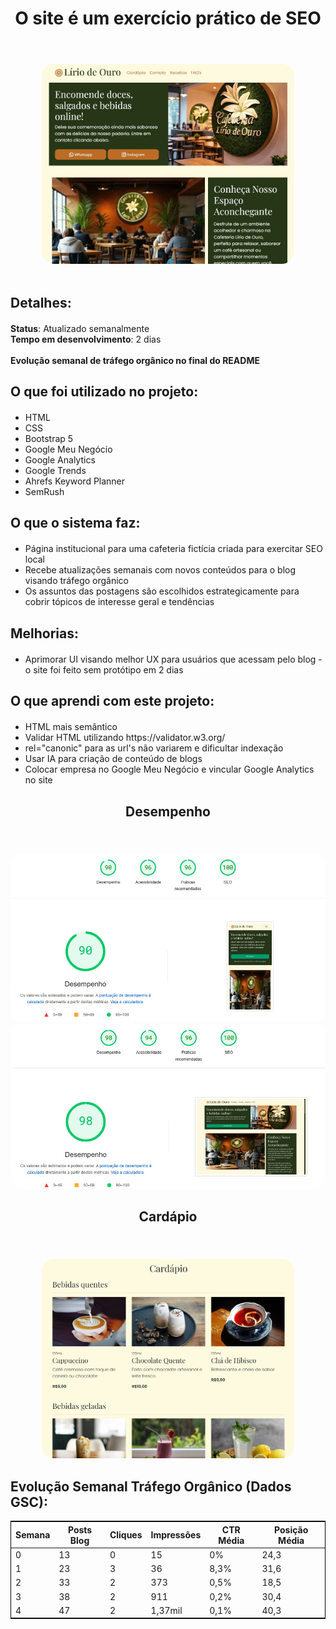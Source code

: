 <div align="center "style="margin-top: 20px; margin-bottom: 20px;">
  <h1>O site é um exercício prático de SEO</h1> <br>
</div>

<div align="center" style="margin-top: 20px;">
  <img src="imagens/assets/principal.jpg" style="border-radius: 20px; max-width: 80%; height: auto;">
</div>

<br>

<div align="left" style="margin-top: 20px; margin-bottom: 20px;">
  <h2>Detalhes:</h2>
</div>

<div align="left" style="margin-top: 20px; margin-bottom: 20px;">
  <strong>Status</strong>: Atualizado semanalmente <br>
  <strong>Tempo em desenvolvimento</strong>: 2 dias <br><br>
  <strong>Evolução semanal de tráfego orgânico no final do README</strong>
</div>
<div align="left" style="margin-top: 20px; margin-bottom: 20px;">
  <h2>O que foi utilizado no projeto:</h2>
</div>

<ul>
  <li>HTML</li>
  <li>CSS</li>
  <li>Bootstrap 5</li>
  <li>Google Meu Negócio</li>
  <li>Google Analytics</li>
  <li>Google Trends</li>
  <li>Ahrefs Keyword Planner</li>
  <li>SemRush</li>
</ul>

<div align="left" style="margin-top: 20px; margin-bottom: 20px;">
  <h2>O que o sistema faz:</h2>
</div>

<ul>
  <li>Página institucional para uma cafeteria fictícia criada para exercitar SEO local</li>
  <li>Recebe atualizações semanais com novos conteúdos para o blog visando tráfego orgânico</li>
  <li>Os assuntos das postagens são escolhidos estrategicamente para cobrir tópicos de interesse geral e tendências</li>
</ul>

<div align="left" style="margin-top: 20px; margin-bottom: 20px;">
  <h2>Melhorias:</h2>
</div>

<ul>
  <li>Aprimorar UI visando melhor UX para usuários que acessam pelo blog - o site foi feito sem protótipo em 2 dias</li>
</ul>

<div align="left" style="margin-top: 20px; margin-bottom: 20px;">
  <h2>O que aprendi com este projeto:</h2>
</div>

<ul>
  <li>HTML mais semântico</li>
  <li>Validar HTML utilizando https://validator.w3.org/</li>
  <li>rel="canonic" para as url's não variarem e dificultar indexação</li>
  <li>Usar IA para criação de conteúdo de blogs</li>
  <li>Colocar empresa no Google Meu Negócio e vincular Google Analytics no site</li>
</ul>

<div align="center" style="margin-top: 20px; margin-bottom: 20px;">
  <h2>Desempenho</h2> <br>
</div>

<div align="center">
  <img src="imagens/assets/desempenho.jpg" style="border-radius: 20px; height: auto;">
</div>

<div align="center">
  <img src="imagens/assets/desempenho-2.jpg" style="border-radius: 20px; height: auto;">
</div>

<div align="center" style="margin-top: 20px; margin-bottom: 20px;">
  <h2>Cardápio</h2> <br>
</div>

<div align="center">
  <img src="imagens/assets/cardapio.jpg" style="border-radius: 20px; max-width: 80%; height: auto;">
</div>

<div align="left" id="evolucao" style="margin-top: 20px; margin-bottom: 20px;">
  <h2>Evolução Semanal Tráfego Orgânico (Dados GSC):</h2>
  <table style="border: 1px solid #000">
      <thead>
        <tr>
          <th>Semana</th>
          <th>Posts Blog</th>
          <th>Cliques</th>
          <th>Impressões</th>
          <th>CTR Média</th>
          <th>Posição Média</th> 
        </tr>
      </thead>
      <tbody>
        <tr>
          <td>0</td>
          <td>13</td>
          <td>0</td>
          <td>15</td>
          <td>0%</td>
          <td>24,3</td>
        </tr>
        <tr>
          <td>1</td>
          <td>23</td>
          <td>3</td>
          <td>36</td>
          <td>8,3%</td>
          <td>31,6</td>
        </tr>
        <tr>
          <td>2</td>
          <td>33</td>
          <td>2</td>
          <td>373</td>
          <td>0,5%</td>
          <td>18,5</td>
        </tr>
        <tr>
          <td>3</td>
          <td>38</td>
          <td>2</td>
          <td>911</td>
          <td>0,2%</td>
          <td>30,4</td>
        </tr>
        <tr>
          <td>4</td>
          <td>47</td>
          <td>2</td>
          <td>1,37mil</td>
          <td>0,1%</td>
          <td>40,3</td>
        </tr>
      </tbody>
  </table>
</div>



